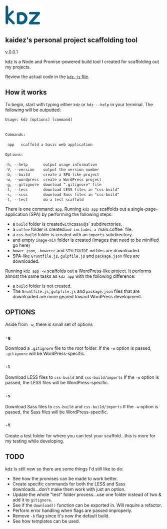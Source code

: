 # ![Alt text](kdz-logo.png)
## kaidez's personal project scaffolding tool
v.0.0.1


kdz is a Node and Promise-powered build tool I created for scaffolding out my projects.

Review the actual code in the [`kdz.js` file](https://github.com/kaidez/kdz/blob/master/kdz.js).


## How it works
To begin, start with typing either `kdz` or `kdz --help` in your terminal.  The following will be outputted:

    Usage: kdz [options] [command]


    Commands:

     app   scaffold a basic web application

    Options:

    -h, --help       output usage information
    -V, --version    output the version number
    -b, --build      create a SPA-like project
    -w, --wordpress  create a WordPress project
    -g, --gitignore  download ".gitignore" file
    -l, --less       download LESS files in "css-build"
    -s, --scss       download Sass files in "css-build"
    -t, --test       do a test scaffold


There is one command: `app`. Running `kdz app` scaffolds out a single-page-application (SPA) by performing the following steps:
* a `build` folder is created` with `css` and `js` subdirectories.
* a `coffee` folder is created`and includes a `main.coffee` file.
* a `css-build` folder is created with an `imports` subdirectory.
* and empty `image-min` folder is created (images that need to be minified go here)
* `bower.json`, `.bowerrc` and `STYLEGUIDE.md` files are downloaded.
* SPA-like `Gruntfile.js`, `gulpfile.js` and `package.json` files are downloaded.

Running `kdz app -w` scaffolds out a WordPress-like project.  It performs almost the same tasks as `kdz app` with the following difference:
* a `build` folder is not created.
* The `Gruntfile.js`, `gulpfile.js` and `package.json` files that are downloaded are more geared toward WordPress development.

## OPTIONS
Aside from `-w`, there is small set of options

### `-g`
Download a `.gitignore` file to the root folder. If the `-w` option is passed, `.gitignore` will be WordPress-specific.

### `-l`
Download LESS files to `css-build` and `css-build/imports` If the `-w` option is passed, the LESS files will be WordPress-specific.

### `-s`
Download Sass files to `css-build` and `css-build/imports` If the `-w` option is passed, the Sass files will be WordPress-specific.

### `-t`
Create a test folder for where you can test your scaffold...this is more for my testing while developing.
## TODO
kdz is still new so there are some things I'd still like to do:
* See how the promises can be made to work better.
* Create specific commands for both the LESS and Sass downloads...don't make them work with just an option.
* Update the whole "test" folder process...use one folder instead of two & add it to `gitignore`.
* See if the `download()` function can be exported in. Will require a refactor.
* Perform error handling when flags are passed improperly.
* Remove `-b` flag since it's now the default build.
* See how templates can be used.
